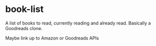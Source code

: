 # book-list

A list of books to read, currently reading and already read. Basically a Goodreads clone.

Maybe link up to Amazon or Goodreads APIs

